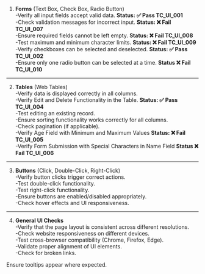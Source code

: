 1. **Forms**
   (Text Box, Check Box, Radio Button)  
  -Verify all input fields accept valid data.  **Status: ✅ Pass  TC_UI_001**   
  -Check validation messages for incorrect input.  **Status: ❌ Fail  TC_UI_007**   
  -Ensure required fields cannot be left empty.   **Status: ❌ Fail  TC_UI_008**   
  -Test maximum and minimum character limits.  **Status: ❌ Fail  TC_UI_009**    
  -Verify checkboxes can be selected and deselected. **Status: ✅ Pass TC_UI_002**   
  -Ensure only one radio button can be selected at a time. **Status ❌ Fail  TC_UI_010**   
---
2. **Tables** (Web Tables)  
  -Verify data is displayed correctly in all columns.  
  -Verify Edit and Delete Functionality in the Table. **Status: ✅ Pass TC_UI_004**  
  -Test editing an existing record.  
  -Ensure sorting functionality works correctly for all columns.  
  -Check pagination (if applicable).   
  -Verify Age Field with Minimum and Maximum Values **Status: ❌ Fail  TC_UI_005**   
  -Verify Form Submission with Special Characters in Name Field **Status ❌ Fail  TC_UI_006**   
---
3. **Buttons** (Click, Double-Click, Right-Click)  
  -Verify button clicks trigger correct actions.  
  -Test double-click functionality.  
  -Test right-click functionality.  
  -Ensure buttons are enabled/disabled appropriately.  
  -Check hover effects and UI responsiveness.  
---
4. **General UI Checks**   
  -Verify that the page layout is consistent across different resolutions.  
  -Check website responsiveness on different devices.  
  -Test cross-browser compatibility (Chrome, Firefox, Edge).  
  -Validate proper alignment of UI elements.  
  -Check for broken links.  

Ensure tooltips appear where expected.  
